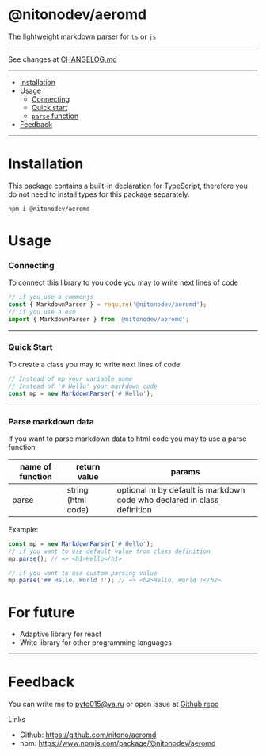 # @nitonodev/aeromd

The lightweight markdown parser for `ts` or `js`

---

See changes at [CHANGELOG.md](./CHANGELOG.md)

---

-   [Installation](#installation)
-   [Usage](#usage)
    -   [Connecting](#connecting)
    -   [Quick start](#quick)
    -   [`parse` function](#parse-function)
-   [Feedback](#feedback)

---

<h1 id="installation">Installation</h1>
This package contains a built-in declaration for TypeScript, therefore you do not need to install types for this package separately.

```bash
npm i @nitonodev/aeromd
```

<h1 id="usage">Usage</h1>
<h3 id="connecting">
    Connecting
</h3>
To connect this library to you code you may to write next lines of code

```ts
// if you use a commonjs
const { MarkdownParser } = require('@nitonodev/aeromd');
// if you use a esm
import { MarkdownParser } from '@nitonodev/aeromd';
```

---

<h3 id="quick">Quick Start</h3>

To create a class you may to write next lines of code

```ts
// Instead of mp your variable name
// Instead of '# Hello' your markdown code
const mp = new MarkdownParser('# Hello');
```

---

<h3 id="parse-function">Parse markdown data</h3>
If you want to parse markdown data to html code you may to use a parse function

| name of function | return value       | params                                                                  |
| ---------------- | ------------------ | ----------------------------------------------------------------------- |
| parse            | string (html code) | optional m by default is markdown code who declared in class definition |

Example:

```ts
const mp = new MarkdownParser('# Hello');
// if you want to use default value from class definition
mp.parse(); // => <h1>Hello</h1>

// if you want to use custom parsing value
mp.parse('## Hello, World !'); // => <h2>Hello, World !</h2>
```

<h1>For future</h1>

-   Adaptive library for react
-   Write library for other programming languages

---

<h1 id='feedback'>
Feedback
</h1>

You can write me to pyto015@ya.ru or open issue at [Github repo](https://github.com/nitono/aeromd)

Links

-   Github: https://github.com/nitono/aeromd
-   npm: https://www.npmjs.com/package/@nitonodev/aeromd
